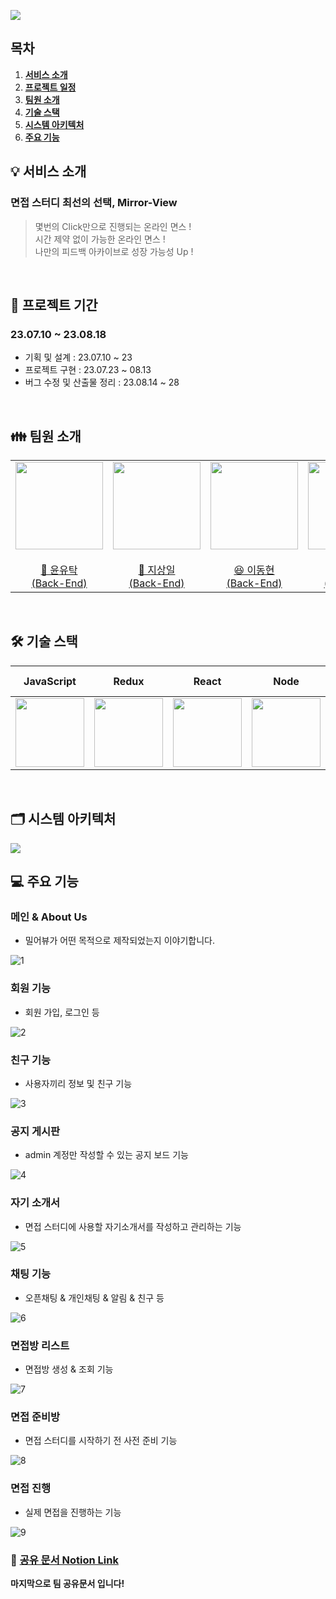 ![](frontend/public/mirlogo.png)


## 목차
1. [**서비스 소개**](#1)
2. [**프로젝트 일정**](#2)
3. [**팀원 소개**](#3)
4. [**기술 스택**](#4)
5. [**시스템 아키텍처**](#5)
6. [**주요 기능**](#6)

<div id="1"></div>

## 💡 서비스 소개

### 면접 스터디 최선의 선택, Mirror-View

> 몇번의 Click만으로 진행되는 온라인 면스 ! <br/>
> 시간 제약 없이 가능한 온라인 면스 !<br/>
> 나만의 피드백 아카이브로 성장 가능성 Up !

<br />

<div id="2"></div>

## 📆 프로젝트 기간

### 23.07.10 ~ 23.08.18

- 기획 및 설계 : 23.07.10 ~ 23
- 프로젝트 구현 : 23.07.23 ~ 08.13
- 버그 수정 및 산출물 정리 : 23.08.14 ~ 28

<br/>

<div id="3"></div>

## 👪 팀원 소개

<table>
    <tr>
        <td height="140px" align="center"> <a href="https://github.com/yoon-yoo-tak">
            <img src="https://avatars.githubusercontent.com/yoon-yoo-tak" width="140px" /> <br><br> 👑 윤유탁 <br>(Back-End) </a> <br></td>
        <td height="140px" align="center"> <a href="https://github.com/sangilji">
            <img src="https://avatars.githubusercontent.com/sangilji" width="140px" /> <br><br> 🙂 지상일 <br>(Back-End) </a> <br></td>
        <td height="140px" align="center"> <a href="https://github.com/eastsage">
            <img src="https://avatars.githubusercontent.com/eastsage" width="140px" /> <br><br> 😆 이동현 <br>(Back-End) </a> <br></td>
        <td height="140px" align="center"> <a href="https://github.com/chakunyoung">
            <img src="https://avatars.githubusercontent.com/chakunyoung" width="140px" /> <br><br> 😁 차건영 <br>(Back-End) </a> <br></td>
        <td height="140px" align="center"> <a href="https://github.com/hyeii">
            <img src="https://avatars.githubusercontent.com/hyeii" width="140px" /> <br><br> 🙄 윤혜민 <br>(Front-End) </a> <br></td>
        <td height="140px" align="center"> <a href="https://github.com/JungWonsik">
            <img src="https://avatars.githubusercontent.com/JungWonsik" width="140px" /> <br><br> 😶 정원식 <br>(Front-End) </a> <br></td>
    </tr>
</table>

<br>

<div id="4"></div>

## 🛠️ 기술 스택

| JavaScript |            Redux            |  React   |  Node   |           Spring Boot            |           Spring  Security           |         Jenkins         | Docker  |                 Redis                 |     Spring  Data Jpa      |           NginX            |            MySQL            |             EC2             |                 Web RTC                  |
| :--------: |:---------------------------:| :------: | :-----: |:--------------------------------:|:------------------------------------:|:-----------------------:|:-------:|:-------------------------------------:|:-------------------------:|:--------------------------:|:---------------------------:|:---------------------------:|:----------------------------------------:|
| <img src="img/js.png" width="110">   | <img src="img/redux.png" width="110"> |<img src="img/react.png" width="110">|<img src="img/node.png" width="110">|<img src="img/springboot.png" width="110">|<img src="img/security.png" width="110">|<img src="img/jenkins.png" width="110">|<img src="img/docker.png" width="110">|<img src="img/redis.png" width="110">|<img src="img/jpa.png" width="110">|<img src="img/nginx.png" width="110">|<img src="img/mysql.png" width="110">|<img src="img/ec2.png" width="110">| <img src="img/openvidu.png" width="110"> |


<br />

<div id="5"></div>

## 🗂️ 시스템 아키텍처

<img src="img/architecture.png">

<br />

<div id="6"></div>

## 💻 주요 기능

### 메인 & About Us
- 밀어뷰가 어떤 목적으로 제작되었는지 이야기합니다.

![1](img/gif/main.gif)

### 회원 기능
- 회원 가입, 로그인 등

![2](img/gif/login.gif)

### 친구 기능
- 사용자끼리 정보 및 친구 기능

![3](img/gif/friend.gif)

### 공지 게시판
- admin 계정만 작성할 수 있는 공지 보드 기능

![4](img/gif/notice.gif)

### 자기 소개서
- 면접 스터디에 사용할 자기소개서를 작성하고 관리하는 기능

![5](img/gif/introduce.gif)

### 채팅 기능
- 오픈채팅 & 개인채팅 & 알림 & 친구 등

![6](img/gif/openchat.gif)

### 면접방 리스트
- 면접방 생성 & 조회 기능

![7](img/gif/roomin.gif)

### 면접 준비방
- 면접 스터디를 시작하기 전 사전 준비 기능

![8](img/gif/ready.gif)

### 면접 진행
- 실제 면접을 진행하는 기능

![9](img/gif/interview.gif)


### 🚀 [공유 문서 Notion Link](https://elated-tortoise-2aa.notion.site/7487d4f8729d48aa9fffc8e1114378ab?v=58376fb817294207bbf22ad896f56f34&pvs=4)
**마지막으로 팀 공유문서 입니다!**

<br>
